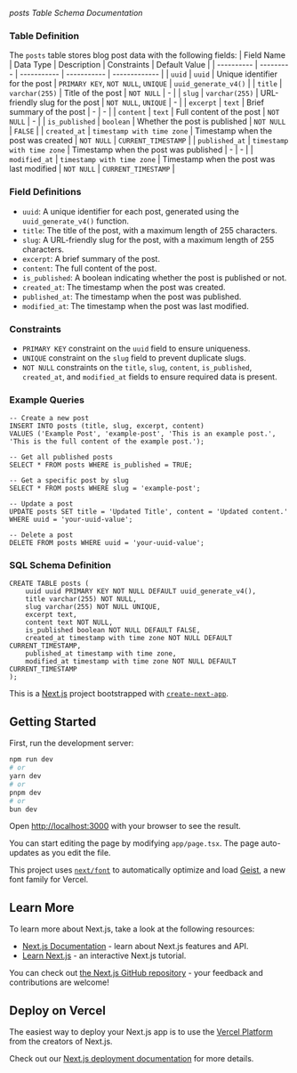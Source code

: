 *posts Table Schema Documentation*

### Table Definition
The `posts` table stores blog post data with the following fields:
| Field Name | Data Type | Description | Constraints | Default Value |
| ---------- | --------- | ----------- | ----------- | ------------- | 
| `uuid` | `uuid` | Unique identifier for the post | `PRIMARY KEY`, `NOT NULL`, `UNIQUE` | `uuid_generate_v4()` |
| `title` | `varchar(255)` | Title of the post | `NOT NULL` | - |
| `slug` | `varchar(255)` | URL-friendly slug for the post | `NOT NULL`, `UNIQUE` | - |
| `excerpt` | `text` | Brief summary of the post | - | - |
| `content` | `text` | Full content of the post | `NOT NULL` | - |
| `is_published` | `boolean` | Whether the post is published | `NOT NULL` | `FALSE` |
| `created_at` | `timestamp with time zone` | Timestamp when the post was created | `NOT NULL` | `CURRENT_TIMESTAMP` |
| `published_at` | `timestamp with time zone` | Timestamp when the post was published | - | - |
| `modified_at` | `timestamp with time zone` | Timestamp when the post was last modified | `NOT NULL` | `CURRENT_TIMESTAMP` |

### Field Definitions
- `uuid`: A unique identifier for each post, generated using the `uuid_generate_v4()` function.
- `title`: The title of the post, with a maximum length of 255 characters.
- `slug`: A URL-friendly slug for the post, with a maximum length of 255 characters.
- `excerpt`: A brief summary of the post.
- `content`: The full content of the post.
- `is_published`: A boolean indicating whether the post is published or not.
- `created_at`: The timestamp when the post was created.
- `published_at`: The timestamp when the post was published.
- `modified_at`: The timestamp when the post was last modified.

### Constraints
- `PRIMARY KEY` constraint on the `uuid` field to ensure uniqueness.
- `UNIQUE` constraint on the `slug` field to prevent duplicate slugs.
- `NOT NULL` constraints on the `title`, `slug`, `content`, `is_published`, `created_at`, and `modified_at` fields to ensure required data is present.

### Example Queries
```
-- Create a new post
INSERT INTO posts (title, slug, excerpt, content)
VALUES ('Example Post', 'example-post', 'This is an example post.', 'This is the full content of the example post.');

-- Get all published posts
SELECT * FROM posts WHERE is_published = TRUE;

-- Get a specific post by slug
SELECT * FROM posts WHERE slug = 'example-post';

-- Update a post
UPDATE posts SET title = 'Updated Title', content = 'Updated content.' WHERE uuid = 'your-uuid-value';

-- Delete a post
DELETE FROM posts WHERE uuid = 'your-uuid-value';
```
### SQL Schema Definition
```
CREATE TABLE posts (
    uuid uuid PRIMARY KEY NOT NULL DEFAULT uuid_generate_v4(),
    title varchar(255) NOT NULL,
    slug varchar(255) NOT NULL UNIQUE,
    excerpt text,
    content text NOT NULL,
    is_published boolean NOT NULL DEFAULT FALSE,
    created_at timestamp with time zone NOT NULL DEFAULT CURRENT_TIMESTAMP,
    published_at timestamp with time zone,
    modified_at timestamp with time zone NOT NULL DEFAULT CURRENT_TIMESTAMP
);
```


This is a [Next.js](https://nextjs.org) project bootstrapped with [`create-next-app`](https://nextjs.org/docs/app/api-reference/cli/create-next-app).

## Getting Started

First, run the development server:

```bash
npm run dev
# or
yarn dev
# or
pnpm dev
# or
bun dev
```

Open [http://localhost:3000](http://localhost:3000) with your browser to see the result.

You can start editing the page by modifying `app/page.tsx`. The page auto-updates as you edit the file.

This project uses [`next/font`](https://nextjs.org/docs/app/building-your-application/optimizing/fonts) to automatically optimize and load [Geist](https://vercel.com/font), a new font family for Vercel.

## Learn More

To learn more about Next.js, take a look at the following resources:

- [Next.js Documentation](https://nextjs.org/docs) - learn about Next.js features and API.
- [Learn Next.js](https://nextjs.org/learn) - an interactive Next.js tutorial.

You can check out [the Next.js GitHub repository](https://github.com/vercel/next.js) - your feedback and contributions are welcome!

## Deploy on Vercel

The easiest way to deploy your Next.js app is to use the [Vercel Platform](https://vercel.com/new?utm_medium=default-template&filter=next.js&utm_source=create-next-app&utm_campaign=create-next-app-readme) from the creators of Next.js.

Check out our [Next.js deployment documentation](https://nextjs.org/docs/app/building-your-application/deploying) for more details.
